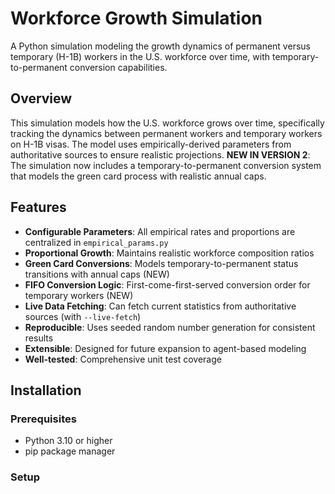 # Workforce Growth Simulation

A Python simulation modeling the growth dynamics of permanent versus temporary (H-1B) workers in the U.S. workforce over time, with temporary-to-permanent conversion capabilities.

## Overview

This simulation models how the U.S. workforce grows over time, specifically tracking the dynamics between permanent workers and temporary workers on H-1B visas. The model uses empirically-derived parameters from authoritative sources to ensure realistic projections. **NEW IN VERSION 2**: The simulation now includes a temporary-to-permanent conversion system that models the green card process with realistic annual caps.

## Features

- **Configurable Parameters**: All empirical rates and proportions are centralized in `empirical_params.py`
- **Proportional Growth**: Maintains realistic workforce composition ratios
- **Green Card Conversions**: Models temporary-to-permanent status transitions with annual caps (NEW)
- **FIFO Conversion Logic**: First-come-first-served conversion order for temporary workers (NEW)
- **Live Data Fetching**: Can fetch current statistics from authoritative sources (with `--live-fetch`)
- **Reproducible**: Uses seeded random number generation for consistent results
- **Extensible**: Designed for future expansion to agent-based modeling
- **Well-tested**: Comprehensive unit test coverage

## Installation

### Prerequisites
- Python 3.10 or higher
- pip package manager

### Setup
